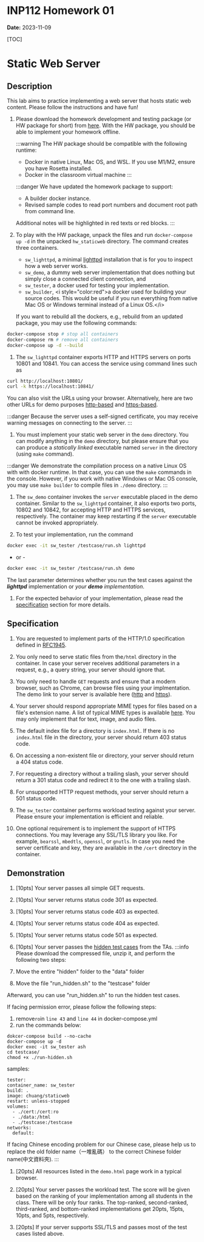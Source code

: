 # INP112 Homework 01

**Date:** 2023-11-09

[TOC]

# Static Web Server

## Description

This lab aims to practice implementing a web server that hosts static web content. Please follow the instructions and have fun!

1. Please download the homework development and testing package (or HW package for short) from [here](https://inp.zoolab.org/netprog/hw01/hw_staticweb_v1.tbz). With the HW package, you should be able to implement your homework offline.

   :::warning
   The HW package should be compatible with the following runtime:
   - Docker in native Linux, Mac OS, and WSL. If you use M1/M2, ensure you have Rosetta installed.
   - Docker in the classroom virtual machine
   :::

   :::danger
   We have updated the homework package to support:
   - A builder docker instance.
   - Revised sample codes to read port numbers and document root path from command line.

   Additional notes will be highlighted in red texts or red blocks.
   :::

1. To play with the HW package, unpack the files and run `docker-compose up -d` in the unpacked `hw_staticweb` directory. The command creates three containers.
   - `sw_lighttpd`, a minimal [lighttpd](https://www.lighttpd.net/) installation that is for you to inspect how a web server works.
   - `sw_demo`, a dummy web server implementation that does nothing but simply close a connected client connection, and
   - `sw_tester`, a docker used for testing your implementation.
   - `sw_builder`, &lt;i style=&#34;color:red&#34;&gt;a docker used for building your source codes. This would be useful if you run everything from native Mac OS or Windows terminal instead of a Linux OS.&lt;/i&gt;

   If you want to rebuild all the dockers, e.g., rebuild from an updated package, you may use the following commands:
   
```bash
docker-compose stop # stop all containers
docker-compose rm # remove all containers
docker-compose up -d --build
```


1. The `sw_lighttpd` container exports HTTP and HTTPS servers on ports 10801 and 10841. You can access the service using command lines such as

```bash
curl http://localhost:10801/
curl -k https://localhost:10841/
```


You can also visit the URLs using your browser. Alternatively, here are two other URLs for demo purposes [http-based](http://localhost:10801/demo.html) and [https-based](https://localhost:10841/demo.html).

:::danger
Because the server uses a self-signed certificate, you may receive warning messages on connecting to the server.
:::

1. You must implement your static web server in the `demo` directory. You can modify anything in the `demo` directory, but please ensure that you can produce a *statically linked* executable named `server` in the directory (using `make` command).

:::danger
We demonstrate the compilation process on a native Linux OS with with docker runtime. In that case, you can use the `make` commands in the console. However, if you work with native Windoiws or Mac OS console, you may use `make builder` to compile files in `./demo` directory. 
:::

1. The `sw_demo` container invokes the `server` executable placed in the demo container. Similar to the `sw_lighttpd` container, it also exports two ports, 10802 and 10842, for accepting HTTP and HTTPS services, respectively. The container may keep restarting if the `server` executable cannot be invoked appropriately.

1. To test your implementation, run the command
```bash
docker exec -it sw_tester /testcase/run.sh lighttpd
```

- or -

```bash
docker exec -it sw_tester /testcase/run.sh demo
```

The last parameter determines whether you run the test cases against the ***lighttpd*** implementation or *your **demo** implementation*.

1. For the expected behavior of your implementation, please read the [specification](#Specification) section for more details.

## Specification

1. You are requested to implement parts of the HTTP/1.0 specification defined in [RFC1945](https://www.ietf.org/rfc/rfc1945.txt).

1. You only need to serve static files from the`/html` directory in the container. In case your server receives additional parameters in a request, e.g., a query string, your server should ignore that.

1. You only need to handle `GET` requests and ensure that a modern browser, such as Chrome, can browse files using your implmentation. The demo link to your server is available here ([http](http://localhost:10802/demo.html) and [https](http://localhost:10842/demo.html)).

1. Your server should respond appropriate MIME types for files based on a file&#39;s extension name. A list of typical MIME types is available [here](https://developer.mozilla.org/en-US/docs/Web/HTTP/Basics_of_HTTP/MIME_types/Common_types). You may only implement that for text, image, and audio files.

1. The default index file for a directory is `index.html`. If there is no `index.html` file in the directory, your server should return 403 status code.

1. On accessing a non-existent file or directory, your server should return a 404 status code.

1. For requesting a directory without a trailing slash, your server should return a 301 status code and redirect it to the one with a trailing slash.

1. For unsupported HTTP request methods, your server should return a 501 status code.

1. The `sw_tester` container performs workload testing against your server. Please ensure your implementation is efficient and reliable.

1. One optional requirement is to implement the support of HTTPS connections. You may leverage any SSL/TLS library you like. For example, `bearssl`, `mbedtls`, `openssl`, or `gnutls`. In case you need the server certificate and key, they are available in the `/cert` directory in the container.

## Demonstration

1. [10pts] Your server passes all simple GET requests.

1. [10pts] Your server returns status code 301 as expected.

1. [10pts] Your server returns status code 403 as expected.

1. [10pts] Your server returns status code 404 as expected.

1. [10pts] Your server returns status code 501 as expected.

1. [10pts] Your server passes the [hidden test cases](https://drive.google.com/file/d/1FdcIP5-5A9pcnDnIOqSuL-cKVzZ8_T3i/view?usp=sharing) from the TAs.
 :::info
 Please download the compressed file, unzip it, and perform the following two steps:

 1. Move the entire &#34;hidden&#34; folder to the &#34;data&#34; folder
 2. Move the file &#34;run_hidden.sh&#34; to the &#34;testcase&#34; folder

 Afterward, you can use &#34;run_hidden.sh&#34; to run the hidden test cases.


 If facing permission error, please follow the following steps:
 1. remove`ro`in `line 43` and `line 44` in docker-compose.yml
 2. run the commands below:
 ```=sh
 dokcer-compose build --no-cache
 docker-compose up -d
 docker exec -it sw_tester ash
 cd testcase/
 chmod +x ./run-hidden.sh
 ```
 samples:
 ```
 tester:
 container_name: sw_tester
 build: .
 image: chuang/staticweb
 restart: unless-stopped
 volumes:
   - ./cert:/cert:ro
   - ./data:/html
   - ./testcase:/testcase
 networks:
   default:
 ```
 If facing Chinese encoding problem for our Chinese case, please help us to replace the old folder name（一堆亂碼） to the correct Chinese folder name(中文資料夾). 
 :::

1. [20pts] All resources listed in the `demo.html` page work in a typical browser.

1. [20pts] Your server passes the workload test. The score will be given based on the ranking of your implementation among all students in the class. There will be only four ranks. The top-ranked, second-ranked, third-ranked, and bottom-ranked implementations get 20pts, 15pts, 10pts, and 5pts, respectively.

1. [20pts] If your server supports SSL/TLS and passes most of the test cases listed above.
